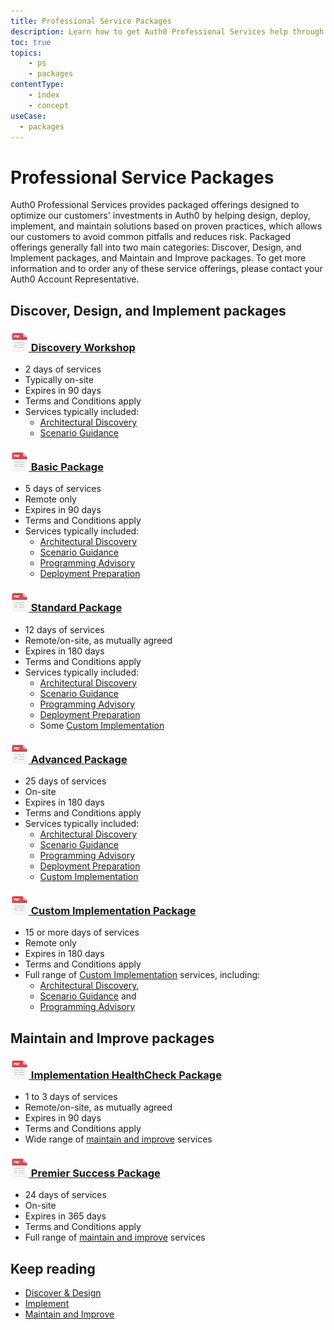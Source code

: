 ```yaml
---
title: Professional Service Packages
description: Learn how to get Auth0 Professional Services help through one of our many packaged offerings
toc: true
topics:
    - ps
    - packages
contentType: 
    - index
    - concept
useCase:
  - packages
---
```

# Professional Service Packages

Auth0 Professional Services provides packaged offerings designed to optimize our customers' investments in Auth0 by helping design, deploy, implement, and maintain solutions based on proven practices, which allows our customers to avoid common pitfalls and reduces risk. Packaged offerings generally fall into two main categories: Discover, Design, and Implement packages, and Maintain and Improve packages. To get more information and to order any of these service offerings, please contact your Auth0 Account Representative.

## Discover, Design, and Implement packages

<h3 class="anchor-heading">
	<span class="anchor"><i class="icon icon-budicon-345"></i></span>
	<a data-trackOutbound href="/media/articles/services/Auth0-Services-Discovery-Workshop.pdf">
		<img src="/media/articles/services/file_type_icons-04.png" alt="">&nbsp;Discovery Workshop</a>
</h3>

* 2 days of services
* Typically on-site
* Expires in 90 days
* Terms and Conditions apply
* Services typically included:
  * [Architectural Discovery](/services/discover-and-design#architectural-discovery)
  * [Scenario Guidance](/services/discover-and-design#scenario-guidance)

<h3 class="anchor-heading">
	<span class="anchor"><i class="icon icon-budicon-345"></i></span>
	<a data-trackOutbound href="/media/articles/services/Auth0-Services-Basic.pdf">
		<img src="/media/articles/services/file_type_icons-04.png" alt="">&nbsp;Basic Package</a>
</h3>

* 5 days of services
* Remote only
* Expires in 90 days
* Terms and Conditions apply
* Services typically included:
  * [Architectural Discovery](/services/discover-and-design#architectural-discovery)
  * [Scenario Guidance](/services/discover-and-design#scenario-guidance)
  * [Programming Advisory](/services/implement#programming-advisory)
  * [Deployment Preparation](/services/implement#deployment-preparation)

<h3 class="anchor-heading">
	<span class="anchor"><i class="icon icon-budicon-345"></i></span>
	<a data-trackOutbound href="/media/articles/services/Auth0-Services-Standard.pdf">
		<img src="/media/articles/services/file_type_icons-04.png" alt="">&nbsp;Standard Package</a>
</h3>

* 12 days of services
* Remote/on-site, as mutually agreed
* Expires in 180 days
* Terms and Conditions apply
* Services typically included:
  * [Architectural Discovery](/services/discover-and-design#architectural-discovery)
  * [Scenario Guidance](/services/discover-and-design#scenario-guidance)
  * [Programming Advisory](/services/implement#programming-advisory)
  * [Deployment Preparation](/services/implement#deployment-preparation)
  * Some [Custom Implementation](/services/implement#custom-implementation)

<h3 class="anchor-heading">
	<span class="anchor"><i class="icon icon-budicon-345"></i></span>
	<a data-trackOutbound href="/media/articles/services/Auth0-Services-Advanced.pdf">
		<img src="/media/articles/services/file_type_icons-04.png" alt="">&nbsp;Advanced Package</a>
</h3>

* 25 days of services
* On-site
* Expires in 180 days
* Terms and Conditions apply
* Services typically included:
  * [Architectural Discovery](/services/discover-and-design#architectural-discovery)
  * [Scenario Guidance](/services/discover-and-design#scenario-guidance)
  * [Programming Advisory](/services/implement#programming-advisory)
  * [Deployment Preparation](/services/implement#deployment-preparation)
  * [Custom Implementation](/services/implement#custom-implementation)

<h3 class="anchor-heading">
	<span class="anchor"><i class="icon icon-budicon-345"></i></span>
	<a data-trackOutbound href="/media/articles/services/Auth0-Services-Custom-Implementation.pdf">
		<img src="/media/articles/services/file_type_icons-04.png" alt="">&nbsp;Custom Implementation Package</a>
</h3>

* 15 or more days of services
* Remote only
* Expires in 180 days
* Terms and Conditions apply
* Full range of [Custom Implementation](/services/implement#custom-implementation) services, including:
  * [Architectural Discovery](/services/discover-and-design#architectural-discovery), 
  * [Scenario Guidance](/services/discover-and-design#scenario-guidance) and 
  * [Programming Advisory](/services/implement#programming-advisory)
  
## Maintain and Improve packages

<h3 class="anchor-heading">
	<span class="anchor"><i class="icon icon-budicon-345"></i></span>
	<a data-trackOutbound href="/media/articles/services/Auth0-Services-HealthCheck.pdf">
		<img src="/media/articles/services/file_type_icons-04.png" alt="">&nbsp;Implementation HealthCheck Package</a>
</h3>

* 1 to 3 days of services
* Remote/on-site, as mutually agreed
* Expires in 90 days
* Terms and Conditions apply
* Wide range of [maintain and improve](/services/maintain-and-improve) services
 

<h3 class="anchor-heading">
	<span class="anchor"><i class="icon icon-budicon-345"></i></span>
	<a data-trackOutbound href="/media/articles/services/Auth0-Services-Premier-Success.pdf">
		<img src="/media/articles/services/file_type_icons-04.png" alt="">&nbsp;Premier Success Package</a>
</h3>

* 24 days of services
* On-site
* Expires in 365 days
* Terms and Conditions apply
* Full range of [maintain and improve](/services/maintain-and-improve) services


## Keep reading

* [Discover & Design](/services/discover-and-design)
* [Implement](/services/implement)
* [Maintain and Improve](/services/maintain-and-improve)
